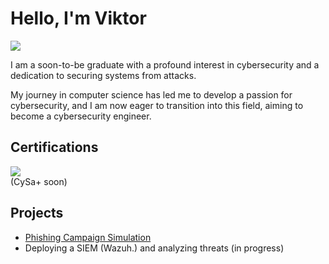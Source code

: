 # Hello, I'm Viktor
<a href="https://www.linkedin.com/in/viktor-perin-35753730b"><img src="https://img.shields.io/badge/-LinkedIn-0072b1?&style=for-the-badge&logo=linkedIn&logoColor=white" /></a>

I am a soon-to-be graduate with a profound interest in cybersecurity and a dedication to securing systems from attacks.

My journey in computer science has led me to develop a passion for cybersecurity, and I am now eager to transition into this field, aiming to become a cybersecurity engineer.

## Certifications
<div>
<a href="https://www.credly.com/users/viktor-perin" target="_blank">
<img src="https://img.shields.io/badge/-Security%2B-FF0000?&style=for-the-badge&logo=CompTIA&logoColor=white" />
</a> </br> (CySa+ soon)
</div>

## Projects
- <a href="https://github.com/unzip-vik/Phishing-Campaign-Simulation" target="_blank">Phishing Campaign Simulation</a>
- Deploying a SIEM (Wazuh.) and analyzing threats (in progress)

